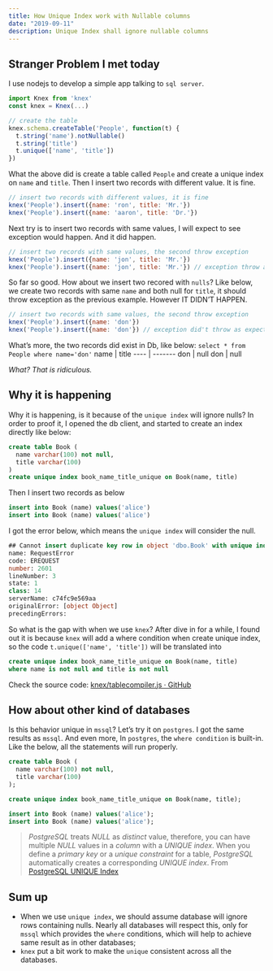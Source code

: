 ```yaml
---
title: How Unique Index work with Nullable columns 
date: "2019-09-11"
description: Unique Index shall ignore nullable columns
---
```


## Stranger Problem I met today

I use nodejs to develop a simple app talking to `sql server`.

```javascript
import Knex from 'knex'
const knex = Knex(...)

// create the table
knex.schema.createTable('People', function(t) {
  t.string('name').notNullable()
  t.string('title')
  t.unique(['name', 'title'])
})
```

What the above did is create a table called `People` and create a unique index on `name` and `title`. Then I insert two records with different value. It is fine.

```javascript
// insert two records with different values, it is fine
knex('People').insert({name: 'ron', title: 'Mr.'})
knex('People').insert({name: 'aaron', title: 'Dr.'})
```

Next try is to insert two records with same values, I will expect to see exception would happen. And it did happen.

```javascript
// insert two records with same values, the second throw exception
knex('People').insert({name: 'jon', title: 'Mr.'})
knex('People').insert({name: 'jon', title: 'Mr.'}) // exception throw as expected
```

So far so good.  How about we insert two recored with `nulls`? Like below, we create two records with same `name` and both null for `title`, it should throw exception as the previous example. However IT DIDN’T HAPPEN.

```javascript
// insert two records with same values, the second throw exception
knex('People').insert({name: 'don'})
knex('People').insert({name: 'don'}) // exception did't throw as expected
```

What’s more, the two records did exist in Db, like below:
 `select * from People where name='don'`
name | title
---- | -------
don  | null
don  | null

*What? That is ridiculous.*

## Why it is happening

Why it is happening, is it because of the `unique index` will ignore nulls? In order to proof it, I opened the  db client, and started to create an index directly like below:

```sql
create table Book (
  name varchar(100) not null,
  title varchar(100)
)
create unique index book_name_title_unique on Book(name, title)
```

Then I insert two records as below

```sql
insert into Book (name) values('alice')
insert into Book (name) values('alice')
```

I got the error below, which means the `unique index` will consider the null.

```sql
## Cannot insert duplicate key row in object 'dbo.Book' with unique index 'book_name_title_unique'. The duplicate key value is (alice, <NULL>).
name: RequestError
code: EREQUEST
number: 2601
lineNumber: 3
state: 1
class: 14
serverName: c74fc9e569aa
originalError: [object Object]
precedingErrors:
```

 So what is the gap with when we use `knex`? After dive in for a while, I found out it is because `knex` will add a where condition when create unique index, so the code `t.unique(['name', 'title'])` will be translated into

```sql
create unique index book_name_title_unique on Book(name, title)
where name is not null and title is not null
```

Check the source code: [knex/tablecompiler.js · GitHub](https://github.com/tgriesser/knex/blob/9aa7085b052938dc5252d10b2b418a475637eda5/lib/dialects/mssql/schema/tablecompiler.js#L184-L188)

## How about other kind of databases

Is this behavior unique in `mssql`? Let’s try it on `postgres`. I got the same results as `mssql`. And even more, In `postgres`, the `where condition` is built-in. Like the below, all the statements will run properly.

```sql
create table Book (
  name varchar(100) not null,
  title varchar(100)
);

create unique index book_name_title_unique on Book(name, title);

insert into Book (name) values('alice');
insert into Book (name) values('alice');
```

> *PostgreSQL* treats *NULL* as *distinct* value, therefore, you can have multiple *NULL* values in a *column* with a *UNIQUE index*. When you define a *primary key* or a *unique constraint* for a table, *PostgreSQL* automatically creates a corresponding *UNIQUE index*.
From [PostgreSQL UNIQUE Index](http://www.postgresqltutorial.com/postgresql-indexes/postgresql-unique-index/)

## Sum up

* When we use `unique index`, we should assume database will ignore rows containing nulls. Nearly all databases will respect this, only for `mssql` which provides the `where` conditions, which will help to achieve same result as in other databases;
* `knex` put a bit work to make the `unique` consistent across all the databases.
